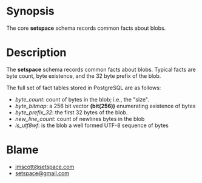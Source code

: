 # Synopsis

The core **setspace** schema records common facts about blobs.

# Description

The **setspace** schema records common facts about blobs.  Typical facts
are byte count, byte existence, and the 32 byte prefix of the blob.

The full set of fact tables stored in PostgreSQL are as follows:

* *byte_count*: count of bytes in the blob;  i.e., the "size".
* *byte_bitmap*: a 256 bit vector **(bit(256))** enumerating existence of bytes
* *byte_prefix_32*: the first 32 bytes of the blob.
* *new_line_count*: count of newlines bytes in the blob
* *is_utf8wf*: is the blob a well formed UTF-8 sequence of bytes

# Blame
* jmscott@setspace.com
* setspace@gmail.com
